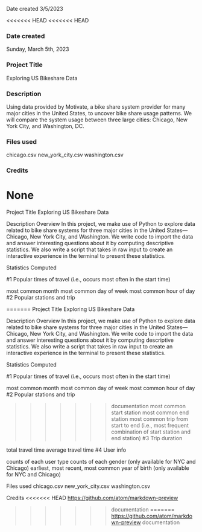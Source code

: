 Date created
3/5/2023

<<<<<<< HEAD
<<<<<<< HEAD
### Date created
Sunday, March 5th, 2023

### Project Title
Exploring US Bikeshare Data

### Description
Using data provided by Motivate, a bike share system provider for many major cities in the United States, to uncover bike share usage patterns. We will compare the system usage between three large cities: Chicago, New York City, and Washington, DC.

### Files used
chicago.csv
new_york_city.csv
washington.csv

### Credits
None
=======
Project Title
Exploring US Bikeshare Data

Description
Overview
In this project, we make use of Python to explore data related to bike share systems for three major cities in the United States—Chicago, New York City, and Washington. We write code to import the data and answer interesting questions about it by computing descriptive statistics. We also write a script that takes in raw input to create an interactive experience in the terminal to present these statistics.

Statistics Computed

#1 Popular times of travel (i.e., occurs most often in the start time)

most common month
most common day of week
most common hour of day
#2 Popular stations and trip

=======
Project Title
Exploring US Bikeshare Data

Description
Overview
In this project, we make use of Python to explore data related to bike share systems for three major cities in the United States—Chicago, New York City, and Washington. We write code to import the data and answer interesting questions about it by computing descriptive statistics. We also write a script that takes in raw input to create an interactive experience in the terminal to present these statistics.

Statistics Computed

#1 Popular times of travel (i.e., occurs most often in the start time)

most common month
most common day of week
most common hour of day
#2 Popular stations and trip

>>>>>>> documentation
most common start station
most common end station
most common trip from start to end (i.e., most frequent combination of start station and end station)
#3 Trip duration

total travel time
average travel time
#4 User info

counts of each user type
counts of each gender (only available for NYC and Chicago)
earliest, most recent, most common year of birth (only available for NYC and Chicago)

Files used
chicago.csv
new_york_city.csv
washington.csv

Credits
<<<<<<< HEAD
https://github.com/atom/markdown-preview
>>>>>>> documentation
=======
https://github.com/atom/markdown-preview
>>>>>>> documentation
